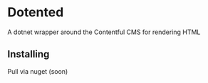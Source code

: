 # Dotented
A dotnet wrapper around the Contentful CMS for rendering HTML

## Installing
Pull via nuget (soon)
